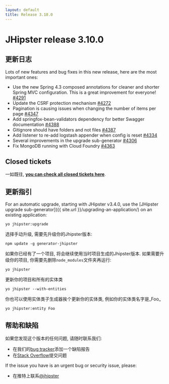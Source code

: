 ```yaml
---
layout: default
title: Release 3.10.0
---
```


JHipster release 3.10.0
==================

更新日志
----------

Lots of new features and bug fixes in this new release, here are the most important ones:

- Use the new Spring 4.3 composed annotations for cleaner and shorter Spring MVC configuration. This is a great improvement for everyone!  [#4291](https://github.com/jhipster/generator-jhipster/pull/4291)
- Update the CSRF protection mechanism [#4272](https://github.com/jhipster/generator-jhipster/issues/4272)
- Pagination is causing issues when changing the number of items per page [#4347](https://github.com/jhipster/generator-jhipster/issues/4347)
- Add springfox-bean-validators dependency for better Swagger documentation [#4388](https://github.com/jhipster/generator-jhipster/pull/4388)
- Gitignore should have folders and not files [#4387](https://github.com/jhipster/generator-jhipster/issues/4387)
- Add listener to re-add logstash appender when config is reset [#4334](https://github.com/jhipster/generator-jhipster/pull/4334)
- Several improvements in the upgrade sub-generator [#4306](https://github.com/jhipster/generator-jhipster/pull/4306)
- Fix MongoDB running with Cloud Foundry [#4363](https://github.com/jhipster/generator-jhipster/issues/4363)

Closed tickets
------------
一如既往, __[you can check all closed tickets here](https://github.com/jhipster/generator-jhipster/issues?q=milestone%3A3.10.0+is%3Aclosed)__.

更新指引
------------

For an automatic upgrade, starting with JHipster v3.4.0, use the [JHipster upgrade sub-generator]({{ site.url }}/upgrading-an-application/) on an existing application:

```
yo jhipster:upgrade
```

选择手动升级, 需要先升级你的Jhipster版本:

```
npm update -g generator-jhipster
```

如果你已经有了一个项目, 将会继续使用当时项目生成的Jhipster版本.
如果需要升级你的项目, 你需要先删除`node_modules`文件夹再运行:

```
yo jhipster
```

更新你的项目和所有的实体类

```
yo jhipster --with-entities
```

你也可以使用实体类子生成器挨个更新你的实体类, 例如你的实体类名字是_Foo_

```
yo jhipster:entity Foo
```

帮助和缺陷
--------------

如果您发现这个版本的任何问题, 请随时联系我们:

- 在我们的[bug tracker](https://github.com/jhipster/generator-jhipster/issues?state=open)添加一个缺陷报告
- 在[Stack Overflow](http://stackoverflow.com/tags/jhipster/info)提交问题

If the issue you have is an urgent bug or security issue, please:

- 在推特上联系[@jhipster](https://twitter.com/jhipster)
